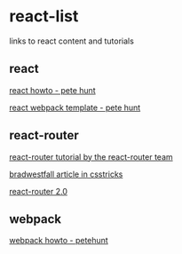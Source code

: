 # react-list
links to react content and tutorials

## react
[react howto - pete hunt](https://github.com/petehunt/react-howto)

[react webpack template - pete hunt]()

## react-router
[react-router tutorial by the react-router team](https://github.com/reactjs/react-router-tutorial)

[bradwestfall article in csstricks](https://github.com/bradwestfall/CSS-Tricks-React-Series/tree/master/guide-2-container-components)

[react-router 2.0 ](https://github.com/ReactTraining/react-router/blob/master/upgrade-guides/v2.0.0.md)

## webpack
[webpack howto - petehunt](https://github.com/petehunt/webpack-howto)

